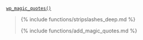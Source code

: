 <p><code><a href="https://developer.wordpress.org/reference/functions/wp_magic_quotes/">wp_magic_quotes()</a></code></p>

<blockquote>

{% include functions/stripslashes_deep.md %}

{% include functions/add_magic_quotes.md %}

</blockquote>
